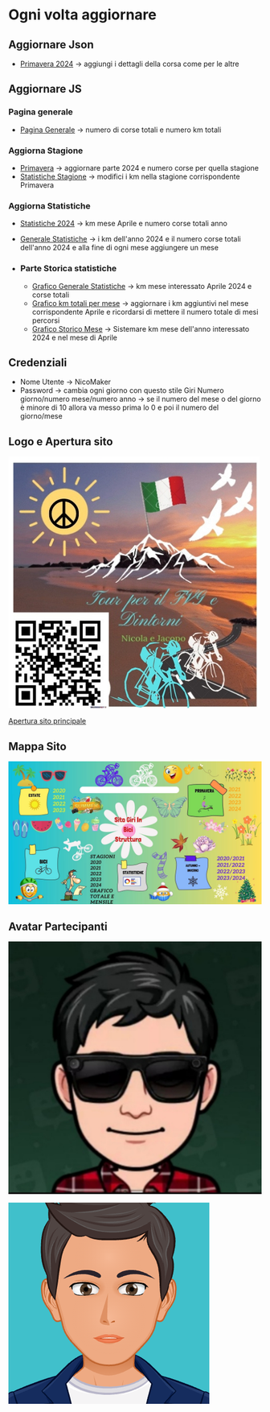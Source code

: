 # Ogni volta aggiornare

## Aggiornare Json

- [Primavera 2024](Primavera/JS/Periodi/Json/2024.json) -> aggiungi i dettagli della corsa come per le altre

## Aggiornare JS

### Pagina generale

- [Pagina Generale](Hamburger.js) -> numero di corse totali e numero km totali

### Aggiorna Stagione

- [Primavera](Primavera/JS/Primavera.js) -> aggiornare parte 2024 e numero corse per quella stagione
- [Statistiche Stagione](Statistiche/Js/stagioni.js) -> modifici i km nella stagione corrispondente Primavera

### Aggiorna Statistiche

- [Statistiche 2024](Statistiche/Js/anni/2024.js) -> km mese Aprile e numero corse totali anno
- [Generale Statistiche](Statistiche/Js/generaleStatistiche.js) -> i km dell'anno 2024 e il numero corse totali dell'anno 2024 e alla fine di ogni mese aggiungere un mese

- ### Parte Storica statistiche

  - [Grafico Generale Statistiche](Statistiche/Js//History/GraficoTotale.js) -> km mese interessato Aprile 2024 e corse totali
  - [Grafico km totali per mese](Statistiche/Js/History/GraficoTotaleMensile.js) -> aggiornare i km aggiuntivi nel mese corrispondente Aprile e ricordarsi di mettere il numero totale di mesi percorsi
  - [Grafico Storico Mese](Statistiche/Js//History/StoricoMensile.js) -> Sistemare km mese dell'anno interessato 2024 e nel mese di Aprile

## Credenziali

- Nome Utente -> NicoMaker
- Password -> cambia ogni giorno con questo stile Giri Numero giorno/numero mese/numero anno -> se il numero del mese o del giorno è minore di 10 allora va messo prima lo 0 e poi il numero del giorno/mese

## Logo e Apertura sito

[![Logo](Img/Logo%20.jpg)](https://giri-in-bici.netlify.app/)

[Apertura sito principale](https://giri-in-bici.netlify.app/)

## Mappa Sito

![Mappa Sito](About_US/Img/Mappa.jpg)

## Avatar Partecipanti

[![AvatarNM](About_US/Img//AvatarNM.jpg)][NM]

[![AvatarJR](About_US/Img/AvatarJR.png)][JR]

[NM]:https://www.komoot.com/it-it/user/1372754001803
[JR]:https://www.komoot.com/it-it/user/1381372752571